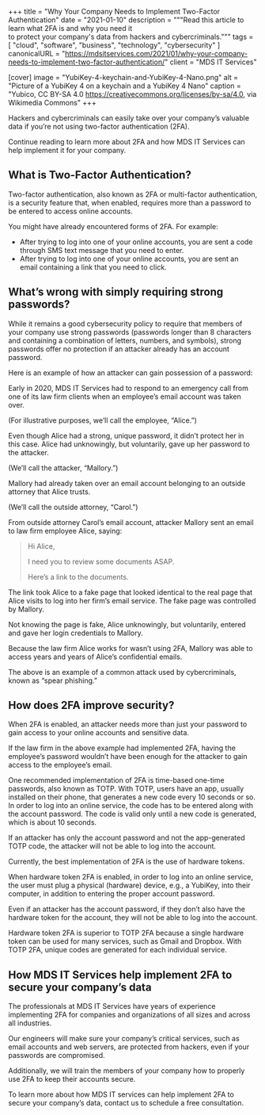 +++
title = "Why Your Company Needs to Implement Two-Factor Authentication"
date = "2021-01-10"
description = """Read this article to learn what 2FA is and why you need it \
  to protect your company's data from hackers and cybercriminals."""
tags = [
  "cloud",
  "software",
  "business",
  "technology",
  "cybersecurity"
]
canonicalURL = "https://mdsitservices.com/2021/01/why-your-company-needs-to-implement-two-factor-authentication/"
client = "MDS IT Services"

[cover]
image = "YubiKey-4-keychain-and-YubiKey-4-Nano.png"
alt = "Picture of a YubiKey 4 on a keychain and a YubiKey 4 Nano"
caption = "Yubico, CC BY-SA 4.0 <https://creativecommons.org/licenses/by-sa/4.0>, via Wikimedia Commons"
+++

Hackers and cybercriminals can easily take over your company’s valuable data
if you’re not using two-factor authentication (2FA).

Continue reading to learn more about 2FA and how MDS IT Services can help
implement it for your company.

## What is Two-Factor Authentication?

Two-factor authentication, also known as 2FA or multi-factor authentication,
is a security feature that, when enabled, requires more than a password to be
entered to access online accounts.

You might have already encountered forms of 2FA. For example:

- After trying to log into one of your online accounts, you are sent a code
  through SMS text message that you need to enter.
- After trying to log into one of your online accounts, you are sent an email
  containing a link that you need to click.

## What’s wrong with simply requiring strong passwords?

While it remains a good cybersecurity policy to require that members of your
company use strong passwords (passwords longer than 8 characters and
containing a combination of letters, numbers, and symbols), strong passwords
offer no protection if an attacker already has an account password.

Here is an example of how an attacker can gain possession of a password:

Early in 2020, MDS IT Services had to respond to an emergency call from one of
its law firm clients when an employee’s email account was taken over.

(For illustrative purposes, we’ll call the employee, “Alice.”)

Even though Alice had a strong, unique password, it didn’t protect her in this
case. Alice had unknowingly, but voluntarily, gave up her password to the
attacker.

(We’ll call the attacker, “Mallory.”)

Mallory had already taken over an email account belonging to an outside
attorney that Alice trusts.

(We’ll call the outside attorney, “Carol.”)

From outside attorney Carol’s email account, attacker Mallory sent an email to
law firm employee Alice, saying:

> Hi Alice,
> 
> I need you to review some documents ASAP.
> 
> Here’s a link to the documents.

The link took Alice to a fake page that looked identical to the real page that
Alice visits to log into her firm’s email service. The fake page was
controlled by Mallory.

Not knowing the page is fake, Alice unknowingly, but voluntarily, entered and
gave her login credentials to Mallory.

Because the law firm Alice works for wasn’t using 2FA, Mallory was able to
access years and years of Alice’s confidential emails.

The above is an example of a common attack used by cybercriminals, known as
“spear phishing.”

## How does 2FA improve security?

When 2FA is enabled, an attacker needs more than just your password to gain
access to your online accounts and sensitive data.

If the law firm in the above example had implemented 2FA, having the
employee’s password wouldn’t have been enough for the attacker to gain access
to the employee’s email.

One recommended implementation of 2FA is time-based one-time passwords, also
known as TOTP. With TOTP, users have an app, usually installed on their phone,
that generates a new code every 10 seconds or so. In order to log into an
online service, the code has to be entered along with the account password.
The code is valid only until a new code is generated, which is about 10
seconds.

If an attacker has only the account password and not the app-generated TOTP
code, the attacker will not be able to log into the account.

Currently, the best implementation of 2FA is the use of hardware tokens.

When hardware token 2FA is enabled, in order to log into an online service,
the user must plug a physical (hardware) device, e.g., a YubiKey, into their
computer, in addition to entering the proper account password.

Even if an attacker has the account password, if they don’t also have the
hardware token for the account, they will not be able to log into the account.

Hardware token 2FA is superior to TOTP 2FA because a single hardware token can
be used for many services, such as Gmail and Dropbox. With TOTP 2FA, unique
codes are generated for each individual service.

## How MDS IT Services help implement 2FA to secure your company’s data

The professionals at MDS IT Services have years of experience implementing 2FA
for companies and organizations of all sizes and across all industries.

Our engineers will make sure your company’s critical services, such as email
accounts and web servers, are protected from hackers, even if your passwords
are compromised.

Additionally, we will train the members of your company how to properly use
2FA to keep their accounts secure.

To learn more about how MDS IT services can help implement 2FA to secure your
company’s data, contact us to schedule a free consultation.
